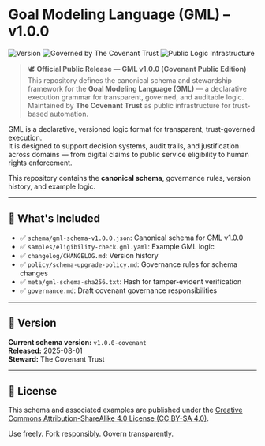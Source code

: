 # Goal Modeling Language (GML) – v1.0.0

![Version](https://img.shields.io/badge/version-v1.0.0-blue)
![Governed by The Covenant Trust](https://img.shields.io/badge/governed_by-The%20Covenant%20Trust-blueviolet)
![Public Logic Infrastructure](https://img.shields.io/badge/type-Public%20Logic%20Infrastructure-brightgreen)

> 🕊️ **Official Public Release — GML v1.0.0 (Covenant Public Edition)**  
> This repository defines the canonical schema and stewardship framework for the **Goal Modeling Language (GML)** — a declarative execution grammar for transparent, governed, and auditable logic.  
> Maintained by **The Covenant Trust** as public infrastructure for trust-based automation.


GML is a declarative, versioned logic format for transparent, trust-governed execution.  
It is designed to support decision systems, audit trails, and justification across domains — from digital claims to public service eligibility to human rights enforcement.

This repository contains the **canonical schema**, governance rules, version history, and example logic.

---

## 📘 What's Included

- ✅ `schema/gml-schema-v1.0.0.json`: Canonical schema for GML v1.0.0
- ✅ `samples/eligibility-check.gml.yaml`: Example GML logic
- ✅ `changelog/CHANGELOG.md`: Version history
- ✅ `policy/schema-upgrade-policy.md`: Governance rules for schema changes
- ✅ `meta/gml-schema-sha256.txt`: Hash for tamper-evident verification
- ✅ `governance.md`: Draft covenant governance responsibilities

---

## 🔖 Version

**Current schema version:** `v1.0.0-covenant`  
**Released:** 2025-08-01  
**Steward:** The Covenant Trust

---

## 📜 License

This schema and associated examples are published under the [Creative Commons Attribution-ShareAlike 4.0 License (CC BY-SA 4.0)](https://creativecommons.org/licenses/by-sa/4.0/).

Use freely. Fork responsibly. Govern transparently.
